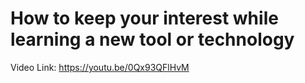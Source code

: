 # How to keep your interest while learning a new tool or technology

Video Link: https://youtu.be/0Qx93QFlHvM

